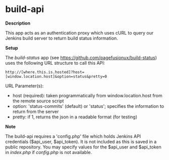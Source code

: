 # build-api

**Description**

This app acts as an authentication proxy which uses cURL to query our Jenkins build server to 
return build status information.

**Setup**

The _build-status_ app (see https://github.com/pagefusionux/build-status) uses the
following URL structure to call this API:
````
http://[where.this.is.hosted]?host=[window.location.host]&option=status&pretty=0
````

URL Parameter(s):
- host (required): taken programmatically from window.location.host from the remote source script
- option: 'status-commits' (default) or 'status'; specifies the information to return from the server
- pretty: if 1, returns the json in a readable format (for testing)

**Note**

The build-api requires a 'config.php' file which holds Jenkins API credentials ($api_user, 
$api_token). It is not included as this is saved in a public repository. You may specify values
for the $api_user and $api_token in *index.php* if *config.php* is not available.
